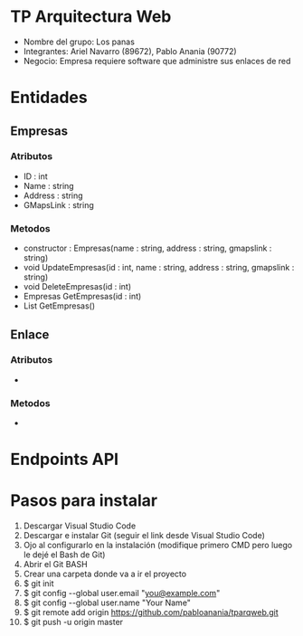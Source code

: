 # TP Arquitectura Web
* Nombre del grupo: Los panas
* Integrantes: Ariel Navarro (89672), Pablo Anania (90772)
* Negocio: Empresa requiere software que administre sus enlaces de red

# Entidades
## Empresas
### Atributos
* ID : int
* Name : string
* Address : string
* GMapsLink : string
### Metodos
* constructor : Empresas(name : string, address : string, gmapslink : string)
* void UpdateEmpresas(id : int, name : string, address : string, gmapslink : string)
* void DeleteEmpresas(id : int)
* Empresas GetEmpresas(id : int)
* List<Empresas> GetEmpresas()

## Enlace
### Atributos
* 
### Metodos
* 

# Endpoints API

# Pasos para instalar
1. Descargar Visual Studio Code
2. Descargar e instalar Git (seguir el link desde Visual Studio Code)
3. Ojo al configurarlo en la instalación (modifique primero CMD pero luego le dejé el Bash de Git)
4. Abrir el Git BASH
5. Crear una carpeta donde va a ir el proyecto
6. $ git init
7. $ git config --global user.email "you@example.com"
8. $ git config --global user.name "Your Name"
9. $ git remote add origin https://github.com/pabloanania/tparqweb.git
10. $ git push -u origin master
